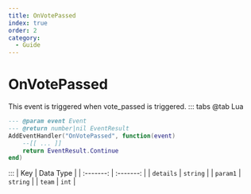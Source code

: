 ```yaml
---
title: OnVotePassed
index: true
order: 2
category:
  - Guide
---
```


# OnVotePassed
This event is triggered when vote_passed is triggered.
::: tabs
@tab Lua
```lua
--- @param event Event
--- @return number|nil EventResult
AddEventHandler("OnVotePassed", function(event)
    --[[ ... ]]
    return EventResult.Continue
end)
```

:::
|    Key    | Data Type |
| :-------: | :-------: |
| `details` |  `string` |
|  `param1` |  `string` |
|   `team`  |   `int`   |